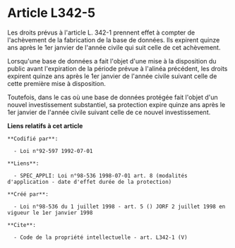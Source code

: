 # Article L342-5

Les droits prévus à l'article L. 342-1 prennent effet à compter de l'achèvement de la fabrication de la base de données. Ils
expirent quinze ans après le 1er janvier de l'année civile qui suit celle de cet achèvement. 

Lorsqu'une base de données a fait l'objet d'une mise à la disposition du public avant l'expiration de la période prévue à
l'alinéa précédent, les droits expirent quinze ans après le 1er janvier de l'année civile suivant celle de cette première
mise à disposition. 

Toutefois, dans le cas où une base de données protégée fait l'objet d'un nouvel investissement substantiel, sa protection
expire quinze ans après le 1er janvier de l'année civile suivant celle de ce nouvel investissement.

**Liens relatifs à cet article**

	**Codifié par**:

	  - Loi n°92-597 1992-07-01

	**Liens**:

	  - SPEC_APPLI: Loi n°98-536 1998-07-01 art. 8 (modalités d'application - date d'effet durée de la protection)

	**Créé par**:

	  - Loi n°98-536 du 1 juillet 1998 - art. 5 () JORF 2 juillet 1998 en vigueur le 1er janvier 1998

	**Cite**:

	  - Code de la propriété intellectuelle - art. L342-1 (V)
